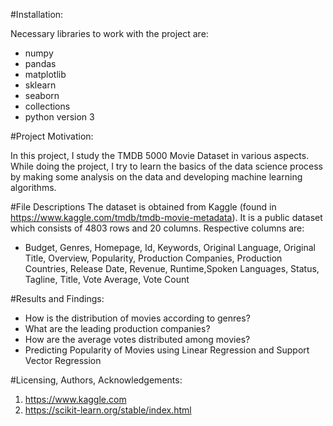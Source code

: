#Installation:

Necessary libraries to work with the project are:
- numpy
- pandas
- matplotlib
- sklearn
- seaborn
- collections
- python version 3

#Project Motivation:

In this project, I study the TMDB 5000 Movie Dataset in various aspects. While doing the project, I try to learn the basics of the data science process by making some analysis on the data and developing machine learning algorithms.

#File Descriptions
The dataset is obtained from Kaggle (found in https://www.kaggle.com/tmdb/tmdb-movie-metadata). It is a public dataset which consists of 4803 rows and 20 columns. Respective columns are:

- Budget, Genres, Homepage, Id, Keywords, Original Language,  Original Title, Overview, Popularity, Production Companies, Production Countries, Release Date,       Revenue, Runtime,Spoken Languages, Status, Tagline, Title, Vote Average, Vote Count

#Results and Findings:

- How is the distribution of movies according to genres?
- What are the leading production companies?
- How are the average votes distributed among movies?
- Predicting Popularity of Movies using Linear Regression and Support Vector Regression


#Licensing, Authors, Acknowledgements:

1. https://www.kaggle.com
2. https://scikit-learn.org/stable/index.html
